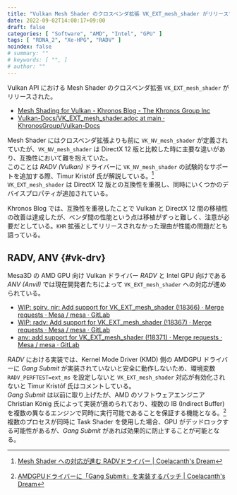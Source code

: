 ```yaml
---
title: "Vulkan Mesh Shader のクロスベンダ拡張 VK_EXT_mesh_shader がリリース"
date: 2022-09-02T14:00:17+09:00
draft: false
categories: [ "Software", "AMD", "Intel", "GPU" ]
tags: [ "RDNA_2", "Xe-HPG", "RADV" ]
noindex: false
# summary: ""
# keywords: [ "", ]
# author: ""
---
```


Vulkan API における Mesh Shader のクロスベンダ拡張 `VK_EXT_mesh_shader` がリリースされた。  

 * [Mesh Shading for Vulkan - Khronos Blog - The Khronos Group Inc](https://www.khronos.org/blog/mesh-shading-for-vulkan)
 * [Vulkan-Docs/VK_EXT_mesh_shader.adoc at main · KhronosGroup/Vulkan-Docs](https://github.com/KhronosGroup/Vulkan-Docs/blob/main/proposals/VK_EXT_mesh_shader.adoc)

Mesh Shader にはクロスベンダ拡張よりも前に `VK_NV_mesh_shader` が定義されていたが、`VK_NV_mesh_shader` は DirectX 12 版と比較した時に主要な違いがあり、互換性において難を抱えていた。  
このことは *RADV (Vulkan)* ドライバーに `VK_NV_mesh_shader` の試験的なサポートを追加する際、Timur Kristóf 氏が解説している。[^radv-ms]  
`VK_EXT_mesh_shader` は DirectX 12 版との互換性を重視し、同時にいくつかのデバイスプロパティが追加されている。  

[^radv-ms]: [Mesh Shader への対応が進む RADVドライバー | Coelacanth's Dream](/posts/2021/12/20/radv-mesh-shader/)

Khronos Blog では、互換性を重視したことで Vulkan と DirectX 12 間の移植性の改善は達成したが、ベンダ間の性能という点は移植がずっと難しく、注意が必要だとしている。`KHR` 拡張としてリリースされなかった理由が性能の問題だとも語っている。  

## RADV, ANV {#vk-drv}
Mesa3D の AMD GPU 向け Vulkan ドライバー *RADV* と Intel GPU 向けである *ANV (Anvil)* では現在開発者たちによって `VK_EXT_mesh_shader` への対応が進められている。  

 * [WIP: spirv, nir: Add support for VK_EXT_mesh_shader (!18366) · Merge requests · Mesa / mesa · GitLab](https://gitlab.freedesktop.org/mesa/mesa/-/merge_requests/18366)
 * [WIP: radv: Add support for VK_EXT_mesh_shader (!18367) · Merge requests · Mesa / mesa · GitLab](https://gitlab.freedesktop.org/mesa/mesa/-/merge_requests/18367)
 * [anv: add support for VK_EXT_mesh_shader (!18371) · Merge requests · Mesa / mesa · GitLab](https://gitlab.freedesktop.org/mesa/mesa/-/merge_requests/18371)

*RADV* における実装では、Kernel Mode Driver (KMD) 側の AMDGPU ドライバーに *Gang Submit* が実装されていないと安全に動作しないため、環境変数 `RADV_PERFTEST=ext_ms` を設定しないと `VK_EXT_mesh_shader` 対応が有効化されないと Timur Kristóf 氏はコメントしている。  
*Gang Submit* は以前に取り上げたが、AMD のソフトウェアエンジニア Christian König 氏によって実装が進められており、複数の IB (Indirect Buffer) を複数の異なるエンジンで同時に実行可能であることを保証する機能となる。[^gang-submit]  
複数のプロセスが同時に Task Shader を使用した場合、GPU がデッドロックする可能性があるが、*Gang Submit* があれば効果的に防止することが可能となる。  

[^gang-submit]: [AMDGPUドライバーに「Gang Submit」を実装するパッチ | Coelacanth's Dream](http://localhost:1313/posts/2022/03/04/amdgpu-gang-submission/)
